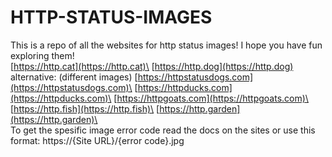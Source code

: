 # HTTP-STATUS-IMAGES
This is a repo of all the websites for http status images! I hope you have fun exploring them!
\
[https://http.cat](https://http.cat)\
[https://http.dog](https://http.dog) alternative: (different images) [https://httpstatusdogs.com](https://httpstatusdogs.com)\
[https://httpducks.com](https://httpducks.com)\
[https://httpgoats.com](https://httpgoats.com)\
[https://http.fish](https://http.fish)\
[https://http.garden](https://http.garden)\
\
To get the spesific image error code read the docs on the sites or use this format: https://{Site URL}/{error code}.jpg

